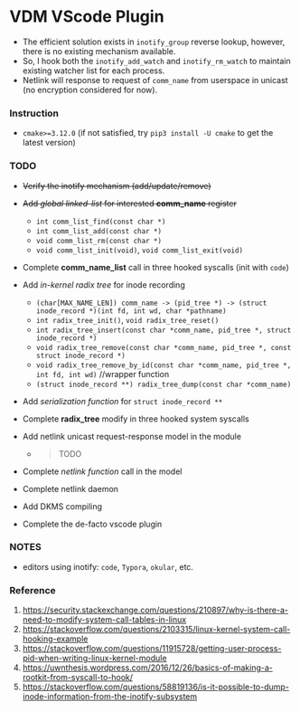 # VDM VScode Plugin
- The efficient solution exists in `inotify_group` reverse lookup, however, there is no existing mechanism available.
- So, I hook both the `inotify_add_watch` and `inotify_rm_watch` to maintain existing watcher list for each process.
- Netlink will response to request of `comm_name` from userspace in unicast (no encryption considered for now).

### Instruction
- `cmake>=3.12.0` (if not satisfied, try `pip3 install -U cmake` to get the latest version)

### TODO
- ~~Verify the inotify mechanism (add/update/remove)~~
- ~~Add *global linked-list* for interested **comm_name** register~~
    - `int comm_list_find(const char *)`
    - `int comm_list_add(const char *)`
    - `void comm_list_rm(const char *)`
    - `void comm_list_init(void)`, `void comm_list_exit(void)`
- Complete **comm_name_list** call in three hooked syscalls (init with `code`)
- Add *in-kernel radix tree* for inode recording
    - `(char[MAX_NAME_LEN]) comm_name -> (pid_tree *) -> (struct inode_record *)(int fd, int wd, char *pathname)`
    - `int radix_tree_init()`, `void radix_tree_reset()`
    - `int radix_tree_insert(const char *comm_name, pid_tree *, struct inode_record *)`
    - `void radix_tree_remove(const char *comm_name, pid_tree *, const struct inode_record *)`
    - `void radix_tree_remove_by_id(const char *comm_name, pid_tree *, int fd, int wd)` //wrapper function
    - `(struct inode_record **) radix_tree_dump(const char *comm_name)`
- Add *serialization function* for `struct inode_record **`
- Complete **radix_tree** modify in three hooked system syscalls
- Add netlink unicast request-response model in the module
    
    - > TODO
- Complete *netlink function* call in the model
- Complete netlink daemon
- Add DKMS compiling
- Complete the de-facto vscode plugin

### NOTES
- editors using inotify: `code`, `Typora`, `okular`, etc.

### Reference
1. https://security.stackexchange.com/questions/210897/why-is-there-a-need-to-modify-system-call-tables-in-linux
2. https://stackoverflow.com/questions/2103315/linux-kernel-system-call-hooking-example
3. https://stackoverflow.com/questions/11915728/getting-user-process-pid-when-writing-linux-kernel-module
4. https://uwnthesis.wordpress.com/2016/12/26/basics-of-making-a-rootkit-from-syscall-to-hook/
5. https://stackoverflow.com/questions/58819136/is-it-possible-to-dump-inode-information-from-the-inotify-subsystem
